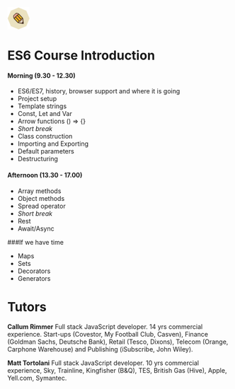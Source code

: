 <img src="img/logo.png" class="center-image" height="50" />

# ES6 Course Introduction

#### Morning (9.30 - 12.30)
- ES6/ES7, history, browser support and where it is going
- Project setup
- Template strings
- Const, Let and Var
- Arrow functions () => {}
- *Short break*
- Class construction
- Importing and Exporting
- Default parameters
- Destructuring

#### Afternoon (13.30 - 17.00)
- Array methods
- Object methods
- Spread operator
- *Short break*
- Rest
- Await/Async

###If we have time

- Maps
- Sets  
- Decorators
- Generators

# Tutors

**Callum Rimmer**
Full stack JavaScript developer. 14 yrs commercial experience. Start-ups (Covestor, My Football Club, Casven), Finance (Goldman Sachs, Deutsche Bank), Retail (Tesco, Dixons), Telecom (Orange, Carphone Warehouse) and Publishing (iSubscribe, John Wiley).

**Matt Tortolani**
Full stack JavaScript developer. 10 yrs commercial experience, Sky, Trainline, Kingfisher (B&Q), TES, British Gas (Hive), Apple, Yell.com, Symantec.
